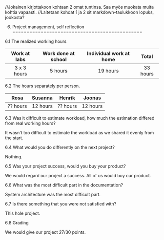  //Jokainen kirjottakoon kohtaan 2 omat tuntinsa. Saa myös muokata muita kohtia vapaasti. 
 //Laitetaan kohdat 1 ja 2 sit markdown-taulukkoon lopuks, jookosta?
  

6. Project management, self reflection
==============================================

6.1 The realized working hours

|Work at labs|Work done at school|Individual work at home|Total   |
|:----------:|:-----------------:|:---------------------:|:------:|
|3 x 3 hours |5 hours            |19 hours               |33 hours|

6.2 The hours separately per person.

|Rosa    |Susanna |Henrik  |Joonas  |
|:------:|:------:|:------:|:------:|
|?? hours|12 hours|?? hours|12 hours|

6.3 Was it difficult to estimate workload, how much the estimation differed from real working hours?

  It wasn't too difficult to estimate the workload as we shared it evenly from the start.

6.4 What would you do differently on the next project?

  Nothing.

6.5 Was your project success, would you buy your product?

  We would regard our project a success. All of us would buy our product.

6.6 What was the most difficult part in the documentation? 

  System architecture was the most difficult part.

6.7 Is there something that you were not satisfied with?

  This hole project.

6.8 Grading

  We would give our project 27/30 points.
